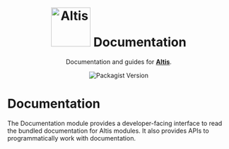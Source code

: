 <h1 align="center"><img src="https://make.hmn.md/altis/Altis-logo.svg" width="89" alt="Altis" /> Documentation</h1>

<p align="center">Documentation and guides for <strong><a href="https://altis-dxp.com/">Altis</a></strong>.</p>

<p align="center"><img alt="Packagist Version" src="https://img.shields.io/packagist/v/altis/documentation.svg"></p>


# Documentation

The Documentation module provides a developer-facing interface to read the bundled documentation for Altis modules. It also provides APIs to programmatically work with documentation.
